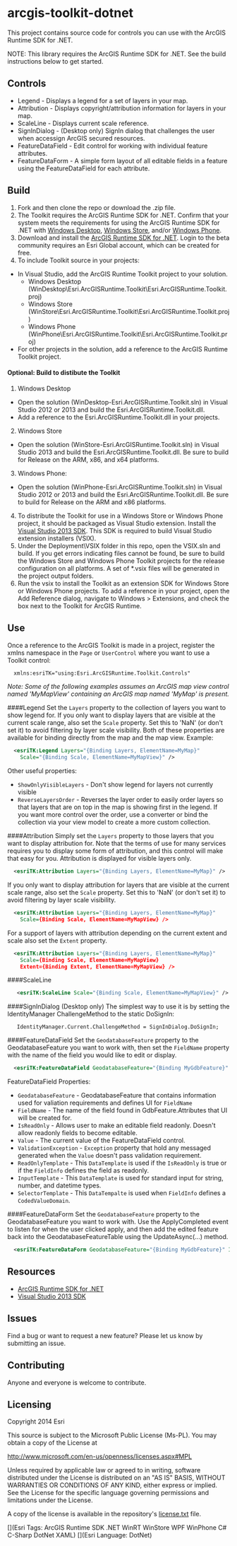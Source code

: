 # arcgis-toolkit-dotnet

This project contains source code for controls you can use with the ArcGIS Runtime SDK for .NET.  

NOTE: This library requires the ArcGIS Runtime SDK for .NET. See the build instructions below to get started.

## Controls

- Legend - Displays a legend for a set of layers in your map.
- Attribution - Displays copyright/attribution information for layers in your map.
- ScaleLine - Displays current scale reference.
- SignInDialog - (Desktop only) SignIn dialog that challenges the user when accessign ArcGIS secured resources.
- FeatureDataField - Edit control for working with individual feature attributes.
- FeatureDataForm - A simple form layout of all editable fields in a feature using the FeatureDataField for each attribute.

## Build 

1. Fork and then clone the repo or download the .zip file.
2. The Toolkit requires the ArcGIS Runtime SDK for .NET.  Confirm that your system meets the requirements for using the ArcGIS Runtime SDK for .NET with [Windows Desktop](http://developers.arcgis.com/net/desktop/guide/system-requirements.htm), [Windows Store](http://developers.arcgis.com/net/store/guide/system-requirements.htm), and/or [Windows Phone](http://developers.arcgis.com/net/phone/guide/system-requirements.htm).  
3. Download and install the [ArcGIS Runtime SDK for .NET](http://esriurl.com/dotnetsdk).  Login to the beta community requires an Esri Global account, which can be created for free.
4. To include Toolkit source in your projects:
 *  In Visual Studio, add the ArcGIS Runtime Toolkit project to your solution. 
    - Windows Desktop (WinDesktop\Esri.ArcGISRuntime.Toolkit\Esri.ArcGISRuntime.Toolkit.proj)
    - Windows Store	(WinStore\Esri.ArcGISRuntime.Toolkit\Esri.ArcGISRuntime.Toolkit.proj)
    - Windows Phone (WinPhone\Esri.ArcGISRuntime.Toolkit\Esri.ArcGISRuntime.Toolkit.proj)
 *  For other projects in the solution, add a reference to the ArcGIS Runtime Toolkit project.
 
#### Optional: Build to distibute the Toolkit
1. Windows Desktop 
 *  Open the solution (WinDesktop-Esri.ArcGISRuntime.Toolkit.sln) in Visual Studio 2012 or 2013 and build the Esri.ArcGISRuntime.Toolkit.dll.
 *  Add a reference to the Esri.ArcGISRuntime.Toolkit.dll in your projects.  
2. Windows Store 
 *  Open the solution (WinStore-Esri.ArcGISRuntime.Toolkit.sln) in Visual Studio 2013 and build the Esri.ArcGISRuntime.Toolkit.dll.   Be sure to build for Release on the ARM, x86, and x64 platforms.
3. Windows Phone: 
 *  Open the solution (WinPhone-Esri.ArcGISRuntime.Toolkit.sln) in Visual Studio 2012 or 2013 and build the Esri.ArcGISRuntime.Toolkit.dll.  Be sure to build for Release on the ARM and x86 platforms.
4. To distribute the Toolkit for use in a Windows Store or Windows Phone project, it should be packaged as Visual Studio extension.  Install the [Visual Studio 2013 SDK](http://msdn.microsoft.com/en-us/library/bb166441.aspx).  This SDK is required to build Visual Studio extension installers (VSIX).  
5. Under the Deployment\VSIX folder in this repo, open the VSIX.sln and build.  If you get errors indicating files cannot be found, be sure to build the Windows Store and Windows Phone Toolkit projects for the release configuration on all platforms.  A set of *.vsix files will be generated in the project output folders. 
6. Run the vsix to install the Toolkit as an extension SDK for Windows Store or Windows Phone projects.  To add a reference in your project, open the Add Reference dialog, navigate to Windows > Extensions, and check the box next to the Toolkit for ArcGIS Runtime.  
        
## Use 
Once a reference to the ArcGIS Toolkit is made in a project, register the xmlns namespace in the `Page` or `UserControl` where you want to use a Toolkit control:

```xml
  xmlns:esriTK="using:Esri.ArcGISRuntime.Toolkit.Controls" 
```

<i>Note: Some of the following examples assumes an ArcGIS map view control named 'MyMapView' containing an ArcGIS map named 'MyMap' is present.</i>

####Legend
Set the `Layers` property to the collection of layers you want to show legend for.
If you only want to display layers that are visible at the current scale range, also set the `Scale` property. Set this to 'NaN' (or don't set it) to avoid filtering by layer scale visibility.
Both of these properties are available for binding directly from the map and the map view. Example:
```xml
  <esriTK:Legend Layers="{Binding Layers, ElementName=MyMap}" 
    Scale="{Binding Scale, ElementName=MyMapView}" />
```
Other useful properties:
* `ShowOnlyVisibleLayers` - Don't show legend for layers not currently visible
* `ReverseLayersOrder` - Reverses the layer order to easily order layers so that layers that are on top in the map is showing first in the legend. If you want more control over the order, use a converter or bind the collection via your view model to create a more custom collection.

####Attribution
Simply set the `Layers` property to those layers that you want to display attribution for. Note that the terms of use for many services requires you to display some form of attribution, and this control will make that easy for you.
Attribution is displayed for visible layers only.
```xml
  <esriTK:Attribution Layers="{Binding Layers, ElementName=MyMap}" />
```
If you only want to display attribution for layers that are visible at the current scale range, also set the `Scale` property. Set this to 'NaN' (or don't set it) to avoid filtering by layer scale visibility.
```xml
  <esriTK:Attribution Layers="{Binding Layers, ElementName=MyMap}" 
    Scale={Binding Scale, ElementName=MyMapView} />
```
For a support of layers with attribution depending on the current extent and scale also set the `Extent` property.
```xml
  <esriTK:Attribution Layers="{Binding Layers, ElementName=MyMap}" 
    Scale={Binding Scale, ElementName=MyMapView} 
    Extent={Binding Extent, ElementName=MyMapView} />
```

####ScaleLine
```xml
   <esriTK:ScaleLine Scale="{Binding Scale, ElementName=MyMapView}" />
```

####SignInDialog (Desktop only)
The simplest way to use it is by setting the IdentityManager ChallengeMethod to the static DoSignIn:
```code
   IdentityManager.Current.ChallengeMethod = SignInDialog.DoSignIn;
```

####FeatureDataField
Set the `GeodatabaseFeature` property to the GeodatabaseFeature you want to work with, then set the `FieldName` property with the name of the field you would like to edit or display.

```xml
  <esriTK:FeatureDataField GeodatabaseFeature="{Binding MyGdbFeature}" FieldName="MyField" IsReadOnly="True" />
```

FeatureDataField Properties:
* `GeodatabaseFeature` - GeodatabaseFeature that contains information used for valiation requirements and defines UI for `FieldName`
* `FieldName` - The name of the field found in GdbFeature.Attributes that UI will be created for.
* `IsReadOnly` - Allows user to make an editable field readonly. Doesn't allow readonly fields to become editable.
* `Value` - The current value of the FeatureDataField control.
* `ValidationException` - `Exception` property that hold any messaged generated when the `Value` doesn't pass validation requirement.
* `ReadOnlyTemplate` - This `DataTemplate` is used if the `IsReadOnly` is true or if the `FieldInfo` defines the field as readonly.
* `InputTemplate` - This `DataTemplate` is used for standard input for string, number, and datetime types. 
* `SelectorTemplate` - This `DataTempalte` is used when `FieldInfo` defines a `CodedValueDomain`.

####FeatureDataForm
Set the `GeodatabaseFeature` property to the GeodatabaseFeature you want to work with. Use the ApplyCompleted event to listen for when the user clicked apply, and then add the edited feature back into the GeodatabaseFeatureTable using the UpdateAsync(...) method.

```xml
  <esriTK:FeatureDataForm GeodatabaseFeature="{Binding MyGdbFeature}" IsReadOnly="False" />
```

## Resources

* [ArcGIS Runtime SDK for .NET](http://esriurl/dotnetsdk)
* [Visual Studio 2013 SDK](http://www.microsoft.com/en-us/download/details.aspx?id=40758)

## Issues

Find a bug or want to request a new feature?  Please let us know by submitting an issue.

## Contributing

Anyone and everyone is welcome to contribute. 

## Licensing
Copyright 2014 Esri

This source is subject to the Microsoft Public License (Ms-PL).
You may obtain a copy of the License at

http://www.microsoft.com/en-us/openness/licenses.aspx#MPL

Unless required by applicable law or agreed to in writing, software
distributed under the License is distributed on an "AS IS" BASIS,
WITHOUT WARRANTIES OR CONDITIONS OF ANY KIND, either express or implied.
See the License for the specific language governing permissions and
limitations under the License.

A copy of the license is available in the repository's [license.txt]( https://raw.github.com/Esri/arcgis-toolkit-dotnet/master/license.txt) file.

[](Esri Tags: ArcGIS Runtime SDK .NET WinRT WinStore WPF WinPhone C# C-Sharp DotNet XAML)
[](Esri Language: DotNet)


